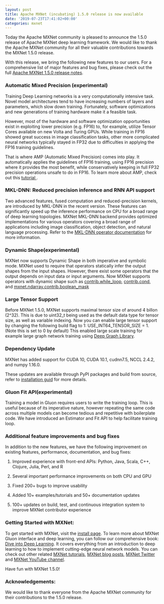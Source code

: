 ```yaml
---
layout: post
title: Apache MXNet (incubating) 1.5.0 release is now available
date: '2019-07-23T17:41:02+00:00'
categories: mxnet
---
```

<p>Today the Apache MXNet community is pleased to announce the 1.5.0 release of Apache MXNet deep learning framework. We would like to thank the Apache MXNet community for all their valuable contributions towards the MXNet 1.5.0 release.</p>

<p>With this release, we bring the following new features to our users. For a comprehensive list of major features and bug fixes, please check out the full <a href="https://github.com/apache/incubator-mxnet/releases/tag/1.5.0">Apache MXNet 1.5.0 release notes</a>. </p>

<h3>Automatic Mixed Precision (experimental)</h3>

<p>Training Deep Learning networks is a very computationally intensive task. Novel model architectures tend to have increasing numbers of layers and parameters, which slow down training. Fortunately, software optimizations and new generations of training hardware make it a feasible task.</p>

<p>However, most of the hardware and software optimization opportunities exist in exploiting lower precision (e.g. FP16) to, for example, utilize Tensor Cores available on new Volta and Turing GPUs. While training in FP16 showed great success in image classification tasks, other more complicated neural networks typically stayed in FP32 due to difficulties in applying the FP16 training guidelines.</p>

</p>That is where AMP (Automatic Mixed Precision) comes into play. It automatically applies the guidelines of FP16 training, using FP16 precision where it provides the most benefit, while conservatively keeping in full FP32 precision operations unsafe to do in FP16. To learn more about AMP, check out this <a href="https://mxnet.incubator.apache.org/versions/master/tutorials/amp/amp_tutorial.html">tutorial </a>.</p>

<h3>MKL-DNN: Reduced precision inference and RNN API support</h3>

<p>Two advanced features, fused computation and reduced-precision kernels, are introduced by MKL-DNN in the recent version. These features can significantly speed up the inference performance on CPU for a broad range of deep learning topologies. MXNet MKL-DNN backend provides optimized implementations for various operators covering a broad range of applications including image classification, object detection, and natural language processing. Refer to the <a href="https://github.com/apache/incubator-mxnet/blob/v1.5.x/docs/tutorials/mkldnn/operator_list.md">MKL-DNN operator documentation</a> for more information.</p>

<h3>Dynamic Shape(experimental)</h3>

<p>MXNet now supports Dynamic Shape in both imperative and symbolic mode. MXNet used to require that operators statically infer the output shapes from the input shapes. However, there exist some operators that the output depends on input data or input arguments. Now MXNet supports operators with dynamic shape such as <a href="https://mxnet.incubator.apache.org/api/python/ndarray/contrib.html#mxnet.ndarray.contrib.while_loop">contrib.while_loop</a>, <a href="https://mxnet.incubator.apache.org/api/python/ndarray/contrib.html#mxnet.ndarray.contrib.cond">contrib.cond</a>, and <a href="https://mxnet.incubator.apache.org/api/python/ndarray/contrib.html#contrib">mxnet.ndarray.contrib.boolean_mask</a></p>

<h3>Large Tensor Support</h3>

<p>Before MXNet 1.5.0, MXNet supports maximal tensor size of around 4 billon (2^32). This is due to uint32_t being used as the default data type for tensor size, as well as variable indexing. Now you can enable large tensor support by changing the following build flag to 1: USE_INT64_TENSOR_SIZE = 1.(Note this is set to 0 by default) This enabled large scale training for example large graph network training using <a href="https://www.dgl.ai/">Deep Graph Library</a>.</p>

<h3>Dependency Update</h3>

<p>MXNet has added support for CUDA 10, CUDA 10.1, cudnn7.5, NCCL 2.4.2, and numpy 1.16.0.</p>
<p>These updates are available through PyPI packages and build from source, refer to <a href="https://mxnet.incubator.apache.org/versions/master/install/index.html">installation guid</a> for more details.</p>

<h3>Gluon Fit API(experimental)</h3>

<p>Training a model in Gluon requires users to write the training loop. This is useful because of its imperative nature, however repeating the same code across multiple models can become tedious and repetitive with boilerplate code. We have introduced an Estimator and Fit API to help facilitate training loop.</p>

<h3>Additional feature improvements and bug fixes</h3>

<p>In addition to the new features, we have the following improvement on existing features, performance, documentation, and bug fixes:</p>
<ol type="1">
<li><p>Improved experience with front-end APIs: Python, Java, Scala, C++, Clojure, Julia, Perl, and R</p></li>
<li><p>Several important performance improvements on both CPU and GPU</p></li>
<li><p>Fixed 200+ bugs to improve usability</p></li>
<li><p>Added 10+ examples/tutorials and 50+ documentation updates</p></li>
<li><p>100+ updates on build, test, and continuous integration system to improve MXNet contributor experience</p></li>
</ol>

<h3>Getting Started with MXNet:</h3>

<p>To get started with MXNet, visit the <a href="https://mxnet.incubator.apache.org/versions/master/install/">install page</a>. To learn more about MXNet Gluon interface and deep learning, you can follow our comprehensive book: <a href="http://d2l.ai/">Dive into Deep Learning</a>. It covers everything from an introduction to deep learning to how to implement cutting-edge neural network models. You can check out other related <a href="https://mxnet.incubator.apache.org/versions/master/tutorials/index.html">MXNet tutorials</a>, <a href="https://medium.com/apache-mxnet">MXNet blog posts</a>, <a href="https://twitter.com/apachemxnet?lang=en">MXNet Twitter</a> and <a href="https://www.youtube.com/channel/UCQua2ZAkbr_Shsgfk1LCy6A">MXNet YouTube channel</a>.</p>

<p>Have fun with MXNet 1.5.0!</p>

<h3>Acknowledgements:</h3>

<p>We would like to thank everyone from the Apache MXNet community for their contributions to the 1.5.0 release.</p>
